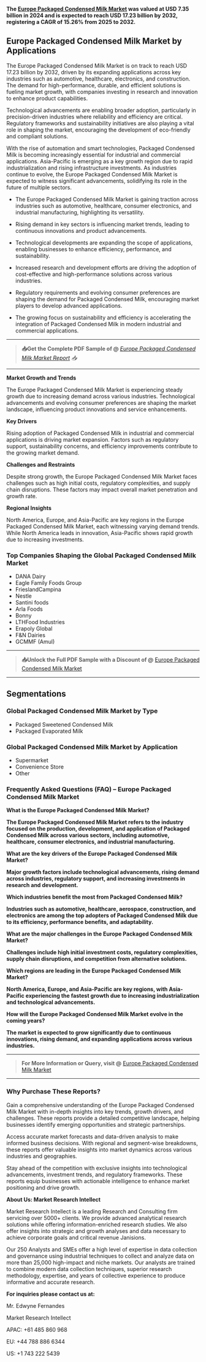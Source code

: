 <p><strong>The <a href="https://www.marketresearchintellect.com/download-sample/?rid=1003492&amp;utm_source=Pulse-April-Europe&amp;utm_medium=852">Europe Packaged Condensed Milk Market</a> was valued at USD 7.35 billion in 2024 and is expected to reach USD 17.23 billion by 2032, registering a CAGR of 15.26% from 2025 to 2032.</strong></p><h2>Europe Packaged Condensed Milk Market by Applications&nbsp;</h2><p><p>The Europe Packaged Condensed Milk Market is on track to reach USD 17.23 billion by 2032, driven by its expanding applications across key industries such as automotive, healthcare, electronics, and construction. The demand for high-performance, durable, and efficient solutions is fueling market growth, with companies investing in research and innovation to enhance product capabilities.</p><p>Technological advancements are enabling broader adoption, particularly in precision-driven industries where reliability and efficiency are critical. Regulatory frameworks and sustainability initiatives are also playing a vital role in shaping the market, encouraging the development of eco-friendly and compliant solutions.</p><p>With the rise of automation and smart technologies, Packaged Condensed Milk is becoming increasingly essential for industrial and commercial applications. Asia-Pacific is emerging as a key growth region due to rapid industrialization and rising infrastructure investments. As industries continue to evolve, the Europe Packaged Condensed Milk Market is expected to witness significant advancements, solidifying its role in the future of multiple sectors.</p></p><ul><li><p>The Europe Packaged Condensed Milk Market is gaining traction across industries such as automotive, healthcare, consumer electronics, and industrial manufacturing, highlighting its versatility.</p></li><li><p>Rising demand in key sectors is influencing market trends, leading to continuous innovations and product advancements.</p></li><li><p>Technological developments are expanding the scope of applications, enabling businesses to enhance efficiency, performance, and sustainability.</p></li><li><p>Increased research and development efforts are driving the adoption of cost-effective and high-performance solutions across various industries.</p></li><li><p>Regulatory requirements and evolving consumer preferences are shaping the demand for Packaged Condensed Milk, encouraging market players to develop advanced applications.</p></li><li><p>The growing focus on sustainability and efficiency is accelerating the integration of Packaged Condensed Milk in modern industrial and commercial applications.</p></li></ul><hr /><blockquote><p><strong><span class="font-[700]">📥Get the Complete PDF Sample of @ </span></strong><em><span class="font-[700]"><a href="https://www.marketresearchintellect.com/download-sample/?rid=1003492&amp;utm_source=Pulse-April-Europe&amp;utm_medium=852" target="_blank" data-tracking-control-name="article-ssr-frontend-pulse_little-text-block" data-tracking-will-navigate="" data-test-link="">Europe Packaged Condensed Milk Market Report</a>&nbsp;📥</span></em></p></blockquote><hr /><p class="" data-start="77" data-end="360"><strong data-start="77" data-end="105">Market Growth and Trends</strong></p><p class="" data-start="77" data-end="360">The Europe Packaged Condensed Milk Market is experiencing steady growth due to increasing demand across various industries. Technological advancements and evolving consumer preferences are shaping the market landscape, influencing product innovations and service enhancements.</p><p class="" data-start="362" data-end="606"><strong data-start="362" data-end="377">Key Drivers</strong></p><p class="" data-start="362" data-end="606">Rising adoption of Packaged Condensed Milk in industrial and commercial applications is driving market expansion. Factors such as regulatory support, sustainability concerns, and efficiency improvements contribute to the growing market demand.</p><p class="" data-start="608" data-end="849"><strong data-start="608" data-end="637">Challenges and Restraints</strong></p><p class="" data-start="608" data-end="849">Despite strong growth, the Europe Packaged Condensed Milk Market faces challenges such as high initial costs, regulatory complexities, and supply chain disruptions. These factors may impact overall market penetration and growth rate.</p><p class="" data-start="851" data-end="1095"><strong data-start="851" data-end="872">Regional Insights</strong></p><p class="" data-start="851" data-end="1095">North America, Europe, and Asia-Pacific are key regions in the Europe Packaged Condensed Milk Market, each witnessing varying demand trends. While North America leads in innovation, Asia-Pacific shows rapid growth due to increasing investments.</p><p><h3>Top Companies Shaping the Global Packaged Condensed Milk Market </h3><ul><li>DANA Dairy</li><li>Eagle Family Foods Group</li><li>FrieslandCampina</li><li>Nestle</li><li>Santini foods</li><li>Arla Foods</li><li>Bonny</li><li>LTHFood Industries</li><li>Erapoly Global</li><li>F&N Dairies</li><li>GCMMF (Amul)</li></ul></p><hr /><blockquote><p><strong>📥Unlock the Full PDF Sample with a Discount of @</strong> <a href="https://www.marketresearchintellect.com/ask-for-discount/?rid=1003492&amp;utm_source=Pulse-April-Europe&amp;utm_medium=852">Europe Packaged Condensed Milk Market</a></p></blockquote><hr /><p><h2>Segmentations</h2><h3>Global Packaged Condensed Milk Market by Type</h3><ul><li>Packaged Sweetened Condensed Milk</li><li>Packaged Evaporated Milk</li></ul><h3>Global Packaged Condensed Milk Market by Application</h3><ul><li>Supermarket</li><li>Convenience Store</li><li>Other</li></ul></p><h3><strong>Frequently Asked Questions (FAQ) &ndash; Europe Packaged Condensed Milk Market</strong></h3><p><strong>What is the Europe Packaged Condensed Milk Market?</strong></p><p><strong>The Europe Packaged Condensed Milk Market refers to the industry focused on the production, development, and application of Packaged Condensed Milk across various sectors, including automotive, healthcare, consumer electronics, and industrial manufacturing.</strong></p><p><strong>What are the key drivers of the Europe Packaged Condensed Milk Market?</strong></p><p><strong>Major growth factors include technological advancements, rising demand across industries, regulatory support, and increasing investments in research and development.</strong></p><p><strong>Which industries benefit the most from Packaged Condensed Milk?</strong></p><p><strong>Industries such as automotive, healthcare, aerospace, construction, and electronics are among the top adopters of Packaged Condensed Milk due to its efficiency, performance benefits, and adaptability.</strong></p><p><strong>What are the major challenges in the Europe Packaged Condensed Milk Market?</strong></p><p><strong>Challenges include high initial investment costs, regulatory complexities, supply chain disruptions, and competition from alternative solutions.</strong></p><p><strong>Which regions are leading in the Europe Packaged Condensed Milk Market?</strong></p><p><strong>North America, Europe, and Asia-Pacific are key regions, with Asia-Pacific experiencing the fastest growth due to increasing industrialization and technological advancements.</strong></p><p><strong>How will the Europe Packaged Condensed Milk Market evolve in the coming years?</strong></p><p><strong>The market is expected to grow significantly due to continuous innovations, rising demand, and expanding applications across various industries.</strong></p><hr /><blockquote><p><span class="font-[700]"><strong>For More Information or Query, visit&nbsp;@</strong>&nbsp;</span><span class="font-[700]"><a href="https://www.marketresearchintellect.com/product/global-packaged-condensed-milk-market/?utm_source=Linkedin&utm_medium=852" target="_blank" data-tracking-control-name="article-ssr-frontend-pulse_little-text-block" data-tracking-will-navigate="" data-test-link="">Europe Packaged Condensed Milk Market</a></span></p></blockquote><hr /><h3><strong data-start="0" data-end="31">Why Purchase These Reports?</strong></h3><p class="" data-start="35" data-end="297">Gain a comprehensive understanding of the Europe Packaged Condensed Milk Market with in-depth insights into key trends, growth drivers, and challenges. These reports provide a detailed competitive landscape, helping businesses identify emerging opportunities and strategic partnerships.</p><p class="" data-start="299" data-end="540">Access accurate market forecasts and data-driven analysis to make informed business decisions. With regional and segment-wise breakdowns, these reports offer valuable insights into market dynamics across various industries and geographies.</p><p class="" data-start="542" data-end="784">Stay ahead of the competition with exclusive insights into technological advancements, investment trends, and regulatory frameworks. These reports equip businesses with actionable intelligence to enhance market positioning and drive growth.</p><p><strong><span class="font-[700]">About Us: Market Research Intellect</span></strong></p><p><span class="">Market Research Intellect is a leading Research and Consulting firm servicing over 5000+ clients. We provide advanced analytical research solutions while offering information-enriched research studies.&nbsp;</span>We also offer insights into strategic and growth analyses and data necessary to achieve corporate goals and critical revenue Janisions.</p><p><span class="">Our 250 Analysts and SMEs offer a high level of expertise in data collection and governance using industrial techniques to collect and analyze data on more than 25,000 high-impact and niche markets. Our analysts are trained to combine modern data collection techniques, superior research methodology, expertise, and years of collective experience to produce informative and accurate research.</span></p><p><strong>For inquiries please contact us at:</strong></p><p>Mr. Edwyne Fernandes</p><p>Market Research Intellect</p><p>APAC: +61 485 860 968</p><p>EU: +44 788 886 6344</p><p>US: +1 743 222 5439</p>